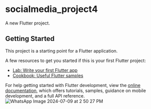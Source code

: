 # socialmedia_project4

A new Flutter project.

## Getting Started

This project is a starting point for a Flutter application.

A few resources to get you started if this is your first Flutter project:

- [Lab: Write your first Flutter app](https://docs.flutter.dev/get-started/codelab)
- [Cookbook: Useful Flutter samples](https://docs.flutter.dev/cookbook)

For help getting started with Flutter development, view the
[online documentation](https://docs.flutter.dev/), which offers tutorials,
samples, guidance on mobile development, and a full API reference.
![WhatsApp Image 2024-07-09 at 2 50 27 PM](https://github.com/krishna23035/socialmedia_project4/assets/112431940/3ce46984-d82d-4e56-9437-c468fad8bf64)
